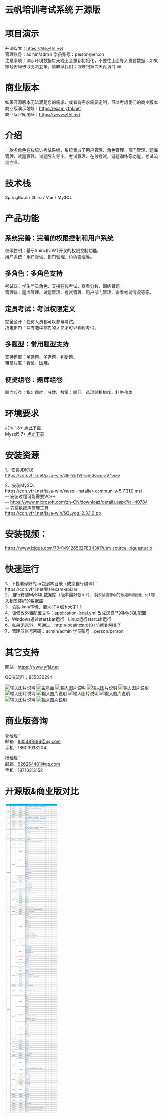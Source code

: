 # 云帆培训考试系统 开源版

# 项目演示
开源版本：https://lite.yfhl.net  
管理账号：admin/admin 学员账号：person/person   
注意事项：演示环境数据每天晚上会重新初始化，不要往上面导入重要数据；如果账号密码被改无法登录，请联系我们；或等到第二天再访问 :joy: 

# 商业版本
如果开源版本无法满足您的需求，或者有需求需要定制，可以考虑我们的商业版本   
商业版演示地址：https://exam.yfhl.net  
商业版官网地址：https://www.yfhl.net  

# 介绍
一款多角色在线培训考试系统，系统集成了用户管理、角色管理、部门管理、题库管理、试题管理、试题导入导出、考试管理、在线考试、错题训练等功能，考试流程完善。

# 技术栈
SpringBoot / Shiro / Vue / MySQL

# 产品功能

## 系统完善：完善的权限控制和用户系统
权限控制：基于Shiro和JWT开发的权限控制功能。    
用户系统：用户管理、部门管理、角色管理等。    

## 多角色：多角色支持    
考试端：学生学员角色、支持在线考试、查看分数、训练错题。    
管理端：题库管理、试题管理、考试管理、用户部门管理、查看考试情况等等。    

## 定员考试：考试权限定义    
完全公开：任何人员都可以参与考试。    
指定部门：只有选中部门的人员才可以看到考试。    

## 多题型：常用题型支持    
支持题型：单选题、多选题、判断题。    
难易程度：普通、困难。    

## 便捷组卷：题库组卷    
题库组卷：指定题库、分数、数量；题目、选项随机排序、杜绝作弊    


# 环境要求
JDK 1.8+  [点此下载](https://cdn.yfhl.net/java-win/jdk-8u181-windows-x64.exe)        
Mysql5.7+  [点此下载](https://cdn.yfhl.net/java-win/mysql-installer-community-5.7.31.0.msi)    

# 安装资源
1、安装JDK1.8    
https://cdn.yfhl.net/java-win/jdk-8u181-windows-x64.exe     

2、安装MySQL    
https://cdn.yfhl.net/java-win/mysql-installer-community-5.7.31.0.msi    
-- 安装过程可能需要VC++    
-- https://www.microsoft.com/zh-CN/download/details.aspx?id=40784    
-- 安装数据库管理工具    
https://cdn.yfhl.net/java-win/SQLyog.12.3.1.0.zip    

# 安装视频：    
https://www.ixigua.com/7041491265027834381?utm_source=xiguastudio



# 快速运行  
1、下载编译好的jar包到本目录（或您自行编译）：https://cdn.yfhl.net/lite/exam-api.jar  
2、自行安装MySQL数据库（版本最好是5.7），将`安装资源中`的`数据库初始化.sql`导入到安装好的数据库  
3、安装Java环境，要求JDK版本大于1.8  
4、请修改外置配置文件：application-local.yml 改成您自己的MySQL配置  
5、Windows通过start.bat运行，Linux运行start.sh运行  
6、如果无意外，可通过：http://localhost:8101 访问到项目了  
7、管理员账号密码：admin/admin 学员账号：person/person  
 

# 其它支持

网站：https://www.yfhl.net 

QQ交流群：865330294


![输入图片说明](https://images.gitee.com/uploads/images/2020/1207/173238_e6c22c67_2189748.jpeg "17-32-10.jpg")
![主界面](https://images.gitee.com/uploads/images/2020/1019/182239_4a87af30_2189748.jpeg "222.jpg")
![输入图片说明](https://images.gitee.com/uploads/images/2020/1019/182532_04c42741_2189748.jpeg "444.jpg")
![输入图片说明](https://images.gitee.com/uploads/images/2020/1019/182543_44dcc2d7_2189748.jpeg "555.jpg")
![输入图片说明](https://images.gitee.com/uploads/images/2020/1019/182551_4d404492_2189748.jpeg "666.jpg")
![输入图片说明](https://images.gitee.com/uploads/images/2020/1019/183109_fdc30de8_2189748.jpeg "777.jpg")
![输入图片说明](https://images.gitee.com/uploads/images/2020/1019/183117_30b44530_2189748.jpeg "888.jpg")
![输入图片说明](https://images.gitee.com/uploads/images/2020/1019/183023_2f3baeb9_2189748.jpeg "999.jpg")
![输入图片说明](https://images.gitee.com/uploads/images/2020/1019/183032_f5016335_2189748.jpeg "1010.jpg")
![输入图片说明](https://images.gitee.com/uploads/images/2020/1019/183040_38fd74ed_2189748.jpeg "1111.jpg")
![输入图片说明](https://images.gitee.com/uploads/images/2020/1019/183047_a31619cd_2189748.jpeg "1212.jpg")

# 商业版咨询

郭经理：     
    邮箱：835487894@qq.com   
    手机：18603038204 

杨经理：     
    邮箱：626264481@qq.com   
    手机：18710213152 

# 开源版&商业版对比
![输入图片说明](%E8%80%83%E8%AF%95%E7%B3%BB%E7%BB%9F%E5%BC%80%E6%BA%90%E7%89%88%E4%B8%8E%E5%95%86%E4%B8%9A%E7%89%88%E5%AF%B9%E6%AF%94.png)
